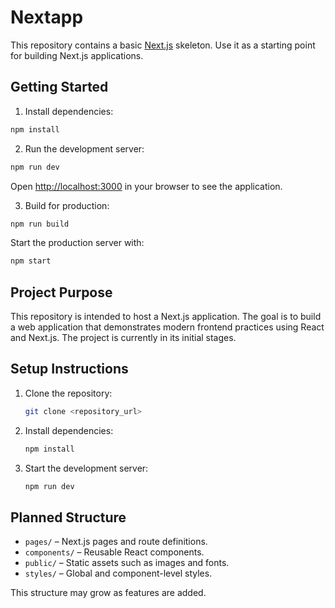 # Nextapp

This repository contains a basic [Next.js](https://nextjs.org/) skeleton. Use it as a starting point for building Next.js applications.

## Getting Started

1. Install dependencies:

```bash
npm install
```

2. Run the development server:

```bash
npm run dev
```

Open [http://localhost:3000](http://localhost:3000) in your browser to see the application.

3. Build for production:

```bash
npm run build
```

Start the production server with:

```bash
npm start
```
## Project Purpose

This repository is intended to host a Next.js application. The goal is to build a web application that demonstrates modern frontend practices using React and Next.js. The project is currently in its initial stages.

## Setup Instructions

1. Clone the repository:
   ```bash
   git clone <repository_url>
   ```
2. Install dependencies:
   ```bash
   npm install
   ```
3. Start the development server:
   ```bash
   npm run dev
   ```

## Planned Structure

- `pages/` – Next.js pages and route definitions.
- `components/` – Reusable React components.
- `public/` – Static assets such as images and fonts.
- `styles/` – Global and component-level styles.

This structure may grow as features are added.